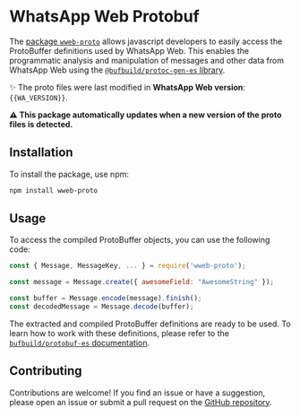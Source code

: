 # WhatsApp Web Protobuf

The [package `wweb-proto`](https://www.npmjs.com/package/wweb-proto) allows javascript developers to easily access the ProtoBuffer definitions used by WhatsApp Web. This enables the programmatic analysis and manipulation of messages and other data from WhatsApp Web using the [`@bufbuild/protoc-gen-es` library](https://www.npmjs.com/package/@bufbuild/protoc-gen-es).

✨ The proto files were last modified in **WhatsApp Web version**: `{{WA_VERSION}}`.

**⚠️ This package automatically updates when a new version of the proto files is detected.**

## Installation

To install the package, use npm:

```sh
npm install wweb-proto
```

## Usage

To access the compiled ProtoBuffer objects, you can use the following code:

```javascript
const { Message, MessageKey, ... } = require('wweb-proto');

const message = Message.create({ awesomeField: "AwesomeString" });

const buffer = Message.encode(message).finish();
const decodedMessage = Message.decode(buffer);
```

The extracted and compiled ProtoBuffer definitions are ready to be used. To learn how to work with these definitions, please refer to the [`bufbuild/protobuf-es` documentation](https://github.com/bufbuild/protobuf-es).

## Contributing

Contributions are welcome! If you find an issue or have a suggestion, please open an issue or submit a pull request on the [GitHub repository](https://github.com/jaovitubr/wweb-proto).
